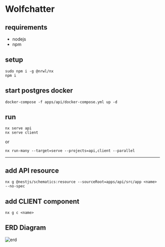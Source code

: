 # Wolfchatter

## requirements
* nodejs
* npm

## setup
```
sudo npm i -g @nrwl/nx
npm i
```

## start postgres docker
```
docker-compose -f apps/api/docker-compose.yml up -d
```

## run
```
nx serve api
nx serve client
```
or
```
nx run-many --target=serve --projects=api,client --parallel
```

---

## add API resource
```
nx g @nestjs/schematics:resource --sourceRoot=apps/api/src/app <name> --no-spec
```

## add CLIENT component
```
nx g c <name>
```

## ERD Diagram
![erd](https://florin.me/content/images/2021/01/chat-message-erd.jpg)